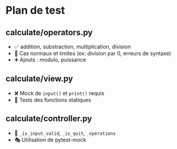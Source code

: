 # Plan de test

## calculate/operators.py
- ✅ addition, substraction, multiplication, division
- 🧪 Cas normaux et limites (ex: division par 0, erreurs de syntaxe)
- ➕ Ajouts : modulo, puissance

## calculate/view.py
- ❌ Mock de `input()` et `print()` requis
- 🧪 Tests des fonctions statiques

## calculate/controller.py
- 🔁 `_is_input_valid`, `_is_quit`, `_operations`
- 🎭 Utilisation de pytest-mock
